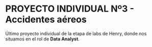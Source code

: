 # PROYECTO INDIVIDUAL Nº3 - Accidentes aéreos
Último proyecto individual de la etapa de labs de Henry, donde nos situamos en el rol de **Data Analyst**.

